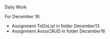 Daily Work

For December 16: 
- Assignment ToDoList in folder December13
- Assignment AxiosCRUD in folder December16
